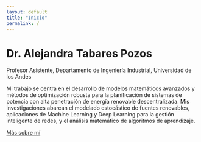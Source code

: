 ```yaml
---
layout: default
title: "Inicio"
permalink: /
---
```


# Dr. Alejandra Tabares Pozos

Profesor Asistente, Departamento de Ingeniería Industrial, Universidad de los Andes

Mi trabajo se centra en el desarrollo de modelos matemáticos avanzados y métodos de optimización robusta para la planificación de sistemas de potencia con alta penetración de energía renovable descentralizada. Mis investigaciones abarcan el modelado estocástico de fuentes renovables, aplicaciones de Machine Learning y Deep Learning para la gestión inteligente de redes, y el análisis matemático de algoritmos de aprendizaje.

[Más sobre mí](pages/about.md)
